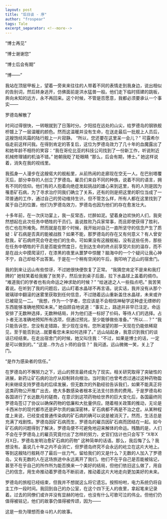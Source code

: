 ```yaml
---
layout: post
title: "后日谈 - 序"
author: "frospear"
tags: Tale
excerpt_separator: <!--more-->
---
```



<!--more-->


“博士再见”

“博士谢谢您”

“博士后会有期”

“博——”

我站在顶层甲板上，望着一旁来来往往的人带着不同的表情走到我身边，说出相似的告别词，然后转身逃开，仿佛面前是洪水猛兽一般。他们走下临时搭建的跳板，奔向未知的远方，永不再回来。这个时候，不管是否愿意，我都必须要承认一个事实——

罗德岛解散了

时间过得很快，一转眼就到了日落时分。夕阳挂在远处的山尖，给罗德岛的钢铁舰桥镀上了一层温暖的颜色。然而这温暖并没有生命，在送走最后一批舰上人员后，这艘饱经风霜的陆行舰上一片寂静。 “所以，您还要在这里呆一会儿？” 可露希尔临走前这样问我。在得到肯定的答复后，这位为罗德岛效力了几十年的血魔露出了和她年龄不相符的笑容：“我在哥伦比亚的科技公司找到了一份新工作，听说附近机械修理铺的机油不错。” 她朝我眨了眨眼睛 “那么，后会有期，博士。” 她这样说着，消失在我的视线里。

我孤身一人漫步在这艘偌大的舰船里，从前热闹的走廊现在空无一人。在巴别塔覆灭后，部分幸存的人创立了罗德岛。雇员们来自不同的种族，说着不同的语言，拥有不同的信仰。他们有的人抱着向绝症发起挑战的雄心来到这里，有的人则是因为罹患矿石病，为了寻求治疗同我们确立了关系，还有的则是把这里的职位当成了一项普通的工作，通过自己的劳动维持生计。但不管怎么样，所有人都在这里找到了属于自己的位置，他们为罗德岛效力，罗德岛也因为他们的存在愈发壮大。 

十多年前，在一次庆功宴上，我一反常态，烂醉如泥。望着身边欢快的人们，我突然想起在此次任务中牺牲的干员们。虽说胜败乃兵家常事，而且即使获得了胜利，伤亡也在所难免。然而就是在那个时候，我开始对自己一直所坚守的信念产生了质疑：矿石病是否真的能被战胜？如果不能，那罗德岛的存在又有何意义？有人曾安慰我，矿石病终究会夺走他们的生命。可如果没有这艘舰船，没有这些任务，那些在任务中牺牲的干员是否能安然度日，在到达生命的终点前享受片刻的温存，而不是在战火中摸爬滚打，在漆黑的夜里从噩梦中惊醒？脑海中的一个个疑问让我心神不宁，自己却给不出答案。于是在一个稍有空闲的午后，我叩响了远山的宿舍门。

我的到来让远山有些惊讶，不过她很快便恢复了正常。 “我猜您肯定不是来和我打牌的” 她轻笑着给我搬了张凳子，然后坐到桌子后面，拉下水晶球上盖着的绸巾。 “难道我们的学者也有向命运之神求助的时候？” “给迷途之人一些指点吧。” 我苦笑着说。在听到了我的问题后，远山盯着水晶球不再言语。说实话，我并没有从那个玻璃球中翻滚的迷雾里获取到任何信息，不过随着远山重新盖住水晶球，未来或许已被窥见一二。 “我想，作为一个学者，您应该是不会相信神秘学这种虚无缥缈的东西能够准确地预知未来。” 她自顾自地说道：“事实上，路途并非早已注定。命运安排了无数种选择，无数种结局，并为他们逐一标好了价码，等待人们的选择。占卜者无法准确地预知所有选项，但通过预兆，至少能够做些准备。” “所以....？” “我只能告诉您，您没有走错路，至少现在没有。您所渴望的那一天现在仍能依稀窥见，至于能否到达...就要看您未来如何选择了。” 远山站起身，我意识到我们的谈话已经结束。在走出宿舍门的时候，她又叫住我：“不过，如果是博士的话，一定是可以做到的。” “这是...作为占卜师的自信？” 我问道。远山微微一笑，关上了门。

“是作为感染者的信任。”

在罗德岛的不懈努力之下，远山的预言最终成为了现实。相关研究取得了突破性的进展，新药让矿石病的治疗从抑制转向根治。当时我们也曾考虑过通过这种药物盈利来继续支持罗德岛的后续发展，但无数次的外勤经验告诉我们，如果不能真正将这类药物公开推广出去，绝大多数感染者根本无法支付昂贵的费用。于是罗德岛和各国进行了长达数月的磋商，在意识到这项药物给世界的巨大变化后，各国最终同罗德岛签订了协议以确保药物的低廉和大批量供应。随着相关政策的推动，无论是卡西米尔的现代都市还是萨尔贡的幽深密林，矿石病都不再是不治之症。从某种程度上来说，已经变成普通传染病的矿石病的确可以说是被消灭了。然而，生活总是充满了戏剧性。罗德岛因矿石病而生，罗德岛的雇员因矿石病而团结在一起。如今矿石病的问题得到了解决，罗德岛便不可避免地迎来解体的命运。残酷的是，人们不会在乎罗德岛上的雇员究竟付出了怎样的努力，史官们估计也只会写下 “X年X月X日，罗德岛发明治愈矿石病的药物” 这种简单的话语。那么，我后悔了么？我想没有。虽说几十年之内不会消亡，但罗德岛终究不会永远的屹立在这片大地上。等到这艘陆行舰耗尽了最后一丝力气，留给我们的又是什么？无数的人加入了罗德岛，又有无数的人在这场旅途中永远离开了我们。他们不在乎自己是否能被铭记，甚至不在乎自己的所作所为能否换来一个美好的结局，但他们依旧这么做了，用自己的信念，用生命推动着罗德岛不断前进，推动着这片大地走向更加美好的未来。

罗德岛的旅程已经结束，但我并不想就这么将它遗忘。按照吩咐，电力系统仍将自主工作一段时间。我回到自己的办公室，在这个四下无人的夜里，拿起笔来记录着。过去的同僚们或许并没有显赫的地位，也没有什么可歌可泣的伟业。但他们仍值得被铭记，他们的故事仍值得被传颂，因为——

这是一些为理想而奋斗的人的故事。